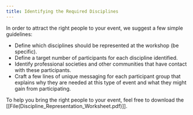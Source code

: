 ```yaml
---
title: Identifying the Required Disciplines
---
```

In order to attract the right people to your event, we suggest a few simple guidelines:
* Define which disciplines should be represented at the workshop (be specific).
* Define a target number of participants for each discipline identified.
* Identify professional societies and other communities that have contact with these participants.
* Craft a few lines of unique messaging for each participant group that explains why they are needed at this type of event and what they might gain from participating.

To help you bring the right people to your event, feel free to download the [[File(Discipline_Representation_Worksheet.pdf)]].